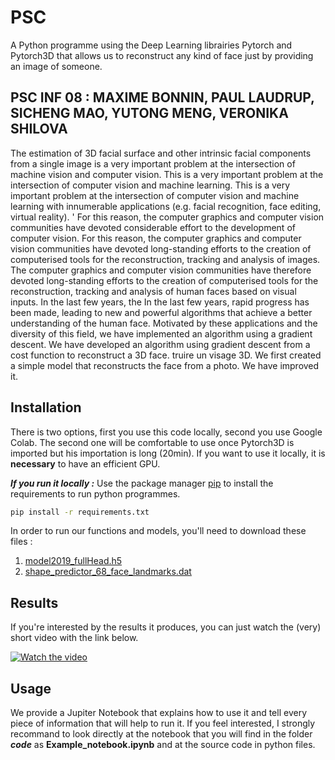 # PSC 
A Python programme using the Deep Learning librairies Pytorch and Pytorch3D that allows us to reconstruct any kind of face just by providing an image of someone.

## PSC INF 08 : MAXIME BONNIN, PAUL LAUDRUP, SICHENG MAO, YUTONG MENG, VERONIKA SHILOVA
The estimation of 3D facial surface and other intrinsic facial components from a single image is a very important problem at the intersection of machine vision and computer vision.
This is a very important problem at the intersection of computer vision and machine learning.
This is a very important problem at the intersection of computer vision and machine learning with innumerable applications (e.g. facial recognition, face editing, virtual reality). '
For this reason, the computer graphics and computer vision communities have devoted considerable effort to the development of computer vision.
For this reason, the computer graphics and computer vision communities have devoted long-standing efforts to the creation of computerised tools for the reconstruction, tracking and analysis of images.
The computer graphics and computer vision communities have therefore devoted long-standing efforts to the creation of computerised tools for the reconstruction, tracking and analysis of human faces based on visual inputs. In the last few years, the
In the last few years, rapid progress has been made, leading to new and powerful algorithms that achieve a better understanding of the human face.
Motivated by these applications and the diversity of this field, we have implemented an algorithm using a gradient descent.
We have developed an algorithm using gradient descent from a cost function to reconstruct a 3D face.
truire un visage 3D. We first created a simple model that reconstructs the face from a photo.
We have improved it.

## Installation

There is two options, first you use this code locally, second you use Google Colab. The second one will be comfortable to use once Pytorch3D is imported but his importation is long (20min). If you want to use it locally, it is **necessary** to have an efficient GPU.  

***If you run it locally :***
Use the package manager [pip](https://pip.pypa.io/en/stable/) to install the requirements to run python programmes.

```bash
pip install -r requirements.txt
```

In order to run our functions and models, you'll need to download these files : 
 1) [model2019_fullHead.h5](https://faces.dmi.unibas.ch/bfm/bfm2019.html)
 2) [shape_predictor_68_face_landmarks.dat](https://github.com/davisking/dlib-models/blob/master/shape_predictor_68_face_landmarks.dat.bz2)


## Results

If you're interested by the results it produces, you can just watch the (very) short video with the link below.

[![Watch the video](https://img.youtube.com/vi/h8PuR1Vn-RI/hqdefault.jpg)](https://youtu.be/h8PuR1Vn-RI)


## Usage

We provide a Jupiter Notebook that explains how to use it and tell every piece of information that will help to run it. If you feel interested, I strongly recommand to look directly at the notebook that you will find in the folder ***code*** as **Example_notebook.ipynb** and at the source code in python files.
